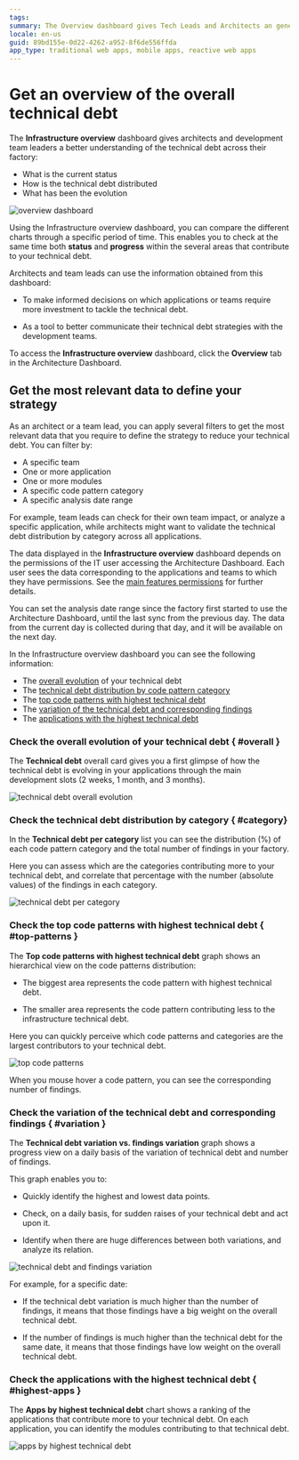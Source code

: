 ```yaml
---
tags: 
summary: The Overview dashboard gives Tech Leads and Architects an general overview of the status and evolution of the technical debt in their applications.
locale: en-us
guid: 89bd155e-0d22-4262-a952-8f6de556ffda
app_type: traditional web apps, mobile apps, reactive web apps
---
```


# Get an overview of the overall technical debt

The **Infrastructure overview** dashboard gives architects and development team leaders a better understanding of the technical debt across their factory: 

* What is the current status
* How is the technical debt distributed
* What has been the evolution

![overview dashboard](images/overview-dashboard-ad.png)

Using the Infrastructure overview dashboard, you can compare the different charts through a specific period of time. This enables you to check at the same time both **status** and **progress** within the several areas that contribute to your technical debt.

Architects and team leads can use the information obtained from this dashboard:

* To make informed decisions on which applications or teams require more investment to tackle the technical debt.

* As a tool to better communicate their technical debt strategies with the development teams.

To access the **Infrastructure overview** dashboard, click the **Overview** tab in the Architecture Dashboard.

## Get the most relevant data to define your strategy

As an architect or a team lead, you can apply several filters to get the most relevant data that you require to define the strategy to reduce your technical debt. You can filter by:

* A specific team
* One or more application
* One or more modules
* A specific code pattern category
* A specific analysis date range

For example, team leads can check for their own team impact, or analyze a specific application, while architects might want to validate the technical debt distribution by category across all applications.

The data displayed in the **Infrastructure overview** dashboard depends on the permissions of the IT user accessing the Architecture Dashboard. Each user sees the data corresponding to the applications and teams to which they have permissions. See the [main features permissions](how-works.md#Permissions) for further details.

<div class="info" markdown="1">

You can set the analysis date range since the factory first started to use the Architecture Dashboard, until the last sync from the previous day. The data from the current day is collected during that day, and it will be available on the next day.

</div>

In the Infrastructure overview dashboard you can see the following information:

* The [overall evolution](#overall) of your technical debt
* The [technical debt distribution by code pattern category](#category)
* The [top code patterns with highest technical debt](#top-patterns)
* The [variation of the technical debt and corresponding findings](#variation)
* The [applications with the highest technical debt](#highest-apps)

### Check the overall evolution of your technical debt { #overall }

The **Technical debt** overall card gives you a first glimpse of how the technical debt is evolving in your applications through the main development slots (2 weeks, 1 month, and 3 months).

![technical debt overall evolution](images/overview-overall-card-ad.png)

### Check the technical debt distribution by category { #category}

In the **Technical debt per category** list you can see the distribution (%) of each code pattern category and the total number of findings in your factory.

Here you can assess which are the categories contributing more to your technical debt, and correlate that percentage with the number (absolute values) of the findings in each category.

![technical debt per category](images/overview-debt-per-category-ad.png)

### Check the top code patterns with highest technical debt { #top-patterns }

The **Top code patterns with highest technical debt** graph shows an hierarchical view on the code patterns distribution:

* The biggest area represents the code pattern with highest technical debt.

* The smaller area represents the code pattern contributing less to the infrastructure technical debt.

Here you can quickly perceive which code patterns and categories are the largest contributors to your technical debt.

![top code patterns](images/overview-top-patterns-ad.png)

When you mouse hover a code pattern, you can see the corresponding number of findings.

### Check the variation of the technical debt and corresponding findings { #variation }

The **Technical debt variation vs. findings variation** graph shows a progress view on a daily basis of the variation of technical debt and number of findings.

This graph enables you to:

* Quickly identify the highest and lowest data points.

* Check, on a daily basis, for sudden raises of your technical debt and act upon it.

* Identify when there are huge differences between both variations, and analyze its relation.

![technical debt and findings variation](images/overview-variation-ad.png)

For example, for a specific date:

* If the technical debt variation is much higher than the number of findings, it means that those findings have a big weight on the overall technical debt.

* If the number of findings is much higher than the technical debt for the same date, it means that those findings have low weight on the overall technical debt.

### Check the applications with the highest technical debt { #highest-apps }

The **Apps by highest technical debt** chart shows a ranking of the applications that contribute more to your technical debt. On each application, you can identify the modules contributing to that technical debt.

![apps by highest technical debt](images/overview-apps-by-highest-ad.png)
